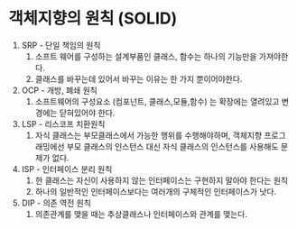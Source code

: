 # 객체지향의 원칙 (SOLID)

1. SRP - 단일 책임의 원칙
   1. 소프트 웨어를 구성하는 설계부품인 클래스, 함수는 하나의 기능만을 가져야한다.
   2. 클래스를 바꾸는데 있어서 바꾸는 이유는 한 가지 뿐이어야한다.
2. OCP - 개방, 폐쇄 원칙
   1. 소프트웨어의 구성요소 (컴포넌트, 클래스,모듈,함수) 는 확장에는 열려있고 변경에는 닫혀있어야 한다.
3. LSP - 리스코프 치환원칙
   1. 자식 클래스는 부모클래스에서 가능한 행위를 수행해야하며, 객체지향 프로그래밍에선 부모 클래스의 인스턴스 대신 자식 클래스의 인스턴스를 사용해도 문제가 없다.
4. ISP - 인터페이스 분리 원칙
   1. 한 클래스는 자신이 사용하지 않는 인터페이스는 구현하지 말아야 한다는 원칙
   2. 하나의 일반적인 인터페이스보다는 여러개의 구체적인 인터페이스가 낫다.
5. DIP - 의존 역전 원칙
   1. 의존관계를 맺을 때는 추상클래스나 인터페이스와 관계를 맺는다.